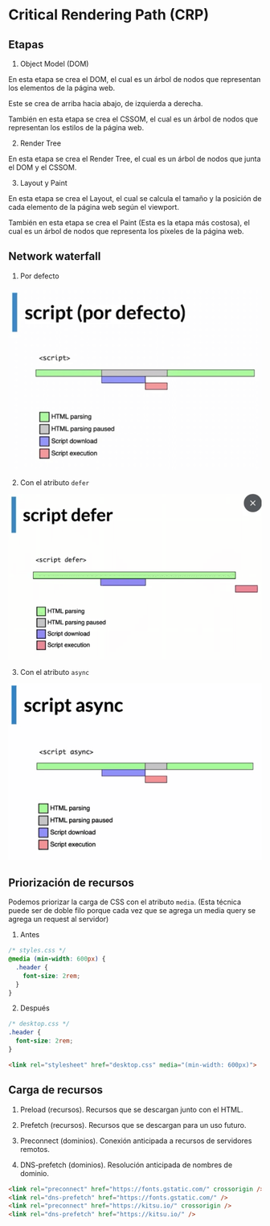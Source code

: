 # Critical Rendering Path (CRP)

## Etapas

1. Object Model (DOM)

En esta etapa se crea el DOM, el cual es un árbol de nodos que representan los elementos de la página web.

Este se crea de arriba hacia abajo, de izquierda a derecha.

También en esta etapa se crea el CSSOM, el cual es un árbol de nodos que representan los estilos de la página web.

2. Render Tree

En esta etapa se crea el Render Tree, el cual es un árbol de nodos que junta el DOM y el CSSOM. 

3. Layout y Paint

En esta etapa se crea el Layout, el cual se calcula el tamaño y la posición de cada elemento de la página web según el viewport.

También en esta etapa se crea el Paint (Esta es la etapa más costosa), el cual es un árbol de nodos que representa los píxeles de la página web.

## Network waterfall

1. Por defecto

![Alt text](img/image.png)

2. Con el atributo `defer`

![Alt text](img/image-1.png)

3. Con el atributo `async`

![Alt text](img/image-2.png)

## Priorización de recursos

Podemos priorizar la carga de CSS con el atributo `media`. (Esta técnica puede ser de doble filo porque cada vez que se agrega un media query se agrega un request al servidor)

1. Antes

```css
/* styles.css */
@media (min-width: 600px) {
  .header {
    font-size: 2rem;
  }
}
```

2. Después

```css
/* desktop.css */
.header {
  font-size: 2rem;
}
```

```html
<link rel="stylesheet" href="desktop.css" media="(min-width: 600px)">
```

## Carga de recursos

1. Preload (recursos). Recursos que se descargan junto con el HTML.

2. Prefetch (recursos). Recursos que se descargan para un uso futuro.

3. Preconnect (dominios). Conexión anticipada a recursos de servidores remotos.

4. DNS-prefetch (dominios). Resolución anticipada de nombres de dominio.

```html
<link rel="preconnect" href="https://fonts.gstatic.com/" crossorigin />
<link rel="dns-prefetch" href="https://fonts.gstatic.com/" />
<link rel="preconnect" href="https://kitsu.io/" crossorigin />
<link rel="dns-prefetch" href="https://kitsu.io/" />
```